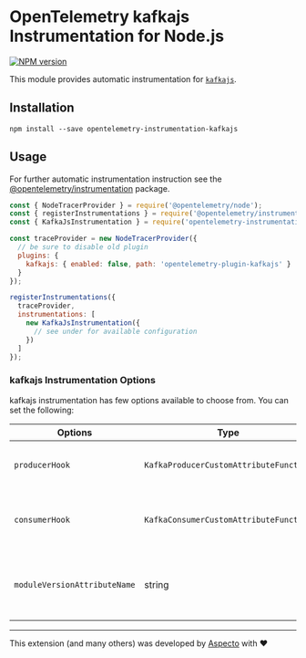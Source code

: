# OpenTelemetry kafkajs Instrumentation for Node.js
[![NPM version](https://img.shields.io/npm/v/opentelemetry-instrumentation-kafkajs.svg)](https://www.npmjs.com/package/opentelemetry-instrumentation-kafkajs)

This module provides automatic instrumentation for [`kafkajs`](https://kafka.js.org/).

## Installation

```
npm install --save opentelemetry-instrumentation-kafkajs
```

## Usage

For further automatic instrumentation instruction see the [@opentelemetry/instrumentation](https://github.com/open-telemetry/opentelemetry-js/tree/main/packages/opentelemetry-instrumentation) package.

```js
const { NodeTracerProvider } = require('@opentelemetry/node');
const { registerInstrumentations } = require('@opentelemetry/instrumentation');
const { KafkaJsInstrumentation } = require('opentelemetry-instrumentation-kafkajs');

const traceProvider = new NodeTracerProvider({
  // be sure to disable old plugin
  plugins: {
    kafkajs: { enabled: false, path: 'opentelemetry-plugin-kafkajs' }
  }
});

registerInstrumentations({
  traceProvider,
  instrumentations: [
    new KafkaJsInstrumentation({
      // see under for available configuration
    })
  ]
});
```

### kafkajs Instrumentation Options

kafkajs instrumentation has few options available to choose from. You can set the following:

| Options        | Type                                   | Description                                                                                     |
| -------------- | -------------------------------------- | ----------------------------------------------------------------------------------------------- |
| `producerHook` | `KafkaProducerCustomAttributeFunction` | Hook called before producer message is sent, which allow to add custom attributes to span.      |
| `consumerHook` | `KafkaConsumerCustomAttributeFunction` | Hook called before consumer message is processed, which allow to add custom attributes to span. |
| `moduleVersionAttributeName` | string | If passed, a span attribute will be added to all spans with key of the provided `moduleVersionAttributeName` and value of the patched module version |

---

This extension (and many others) was developed by [Aspecto](https://www.aspecto.io/) with ❤️
